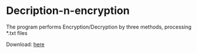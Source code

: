 # Decription-n-encryption
The program performs Encryption/Decryption by three methods, processing *.txt files

Download: [here](https://github.com/n1rut/Decription-n-encryption/releases/tag/v1.0.0)
